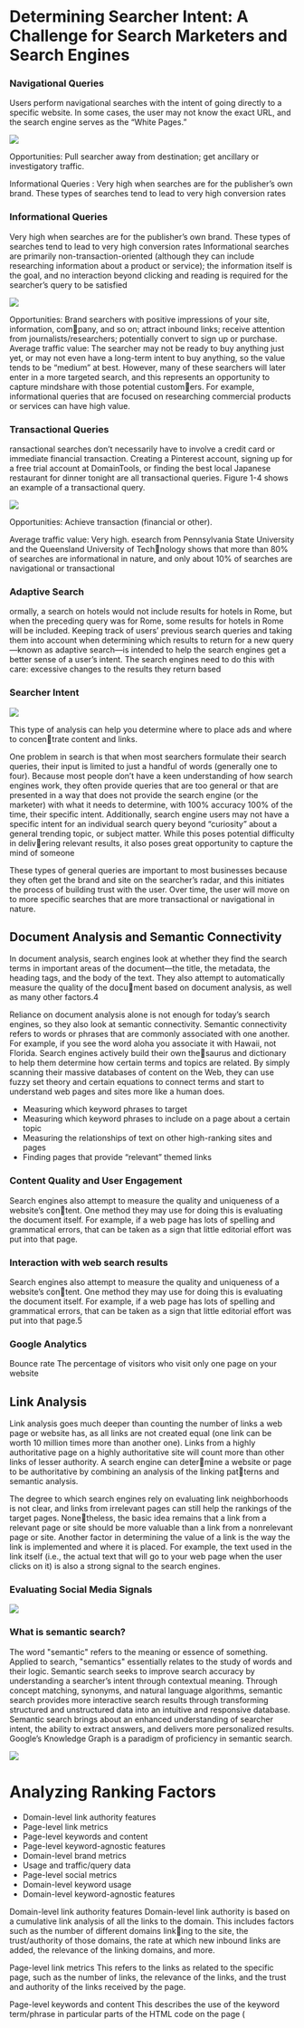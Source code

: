 # Determining Searcher Intent: A Challenge for Search Marketers and Search Engines

### Navigational Queries

Users perform navigational searches with the intent of going directly to a specific website. In some cases, the user may not know the exact URL, and the search engine serves as the “White Pages.”

![](md-img/2021-03-16-17-48-19.png)

Opportunities: Pull searcher away from destination; get ancillary or investigatory traffic.

Informational Queries :  Very high when searches are for the publisher’s own brand. These types of searches tend to lead to very high conversion rates

### Informational Queries

Very high when searches are for the publisher’s own brand. These types of searches tend to lead to very high conversion rates Informational searches are primarily non-transaction-oriented (although they can include researching information about a product or service); the information itself is the goal, and no interaction beyond clicking and reading is required for the searcher’s query to be satisfied

![](md-img/2021-03-16-18-01-48.png)

Opportunities: Brand searchers with positive impressions of your site, information, company, and so on; attract inbound links; receive attention from journalists/researchers;
potentially convert to sign up or purchase.
Average traffic value: The searcher may not be ready to buy anything just yet, or may not even have a long-term intent to buy anything, so the value tends to be “medium” at best. However, many of these searchers will later enter in a more targeted search, and this represents an opportunity to capture mindshare with those potential customers. For example, informational queries that are focused on researching commercial products or services can have high value.


### Transactional Queries

ransactional searches don’t necessarily have to involve a credit card or immediate
financial transaction. Creating a Pinterest account, signing up for a free trial account at DomainTools, or finding the best local Japanese restaurant for dinner tonight are all transactional queries. Figure 1-4 shows an example of a transactional query.

![](md-img/2021-03-16-18-04-11.png)

Opportunities: Achieve transaction (financial or other).

Average traffic value: Very high.
esearch from Pennsylvania State University and the Queensland University of Technology shows that more than 80% of searches are informational in nature,  and only about 10% of searches are navigational or transactional

### Adaptive Search
ormally, a search on hotels would not include results for hotels in Rome, but when
the preceding query was for Rome, some results for hotels in Rome will be included. Keeping track of users’ previous search queries and taking them into account when determining which results to return for a new query—known as adaptive search—is intended to help the search engines get a better sense of a user’s intent. The search engines need to do this with care: excessive changes to the results they return based

### Searcher Intent

![](md-img/2021-03-16-19-27-57.png)

This type of analysis can help you determine where to place ads and where to concentrate content and links.

One problem in search is that when most searchers formulate their search queries,
their input is limited to just a handful of words (generally one to four). Because most people don’t have a keen understanding of how search engines work, they often provide queries that are too general or that are presented in a way that does not provide the search engine (or the marketer) with what it needs to determine, with 100% accuracy 100% of the time, their specific intent. Additionally, search engine users may not have a specific intent for an individual search query beyond “curiosity” about a general trending topic, or subject matter. While this poses potential difficulty in delivering relevant results, it also poses great opportunity to capture the mind of someone

These types of general queries are important to most businesses because they often get the brand and site on the searcher’s radar, and this initiates the process of building trust with the user. Over time, the user will move on to more specific searches that are more transactional or navigational in nature.


## Document Analysis and Semantic Connectivity

In document analysis, search engines look at whether they find the search terms in
important areas of the document—the title, the metadata, the heading tags, and the
body of the text. They also attempt to automatically measure the quality of the document based on document analysis, as well as many other factors.4

Reliance on document analysis alone is not enough for today’s search engines, so they also look at semantic connectivity. Semantic connectivity refers to words or phrases that are commonly associated with one another. For example, if you see the word aloha you associate it with Hawaii, not Florida. Search engines actively build their own thesaurus and dictionary to help them determine how certain terms and topics are related. By simply scanning their massive databases of content on the Web, they can use fuzzy set theory and certain equations to connect terms and start to understand web pages and sites more like a human does.

- Measuring which keyword phrases to target
- Measuring which keyword phrases to include on a page about a certain topic
- Measuring the relationships of text on other high-ranking sites and pages
- Finding pages that provide “relevant” themed links

### Content Quality and User Engagement

Search engines also attempt to measure the quality and uniqueness of a website’s content. One method they may use for doing this is evaluating the document itself. For example, if a web page has lots of spelling and grammatical errors, that can be taken as a sign that little editorial effort was put into that page.

### Interaction with web search results

Search engines also attempt to measure the quality and uniqueness of a website’s content. One method they may use for doing this is evaluating the document itself. For example, if a web page has lots of spelling and grammatical errors, that can be taken as a sign that little editorial effort was put into that page.5

### Google Analytics

Bounce rate
The percentage of visitors who visit only one page on your website

## Link Analysis

Link analysis goes much deeper than counting the number of links a web page or website has, as all links are not created equal (one link can be worth 10 million times more than another one). Links from a highly authoritative page on a highly authoritative site will count more than other links of lesser authority. A search engine can determine a website or page to be authoritative by combining an analysis of the linking patterns and semantic analysis.

The degree to which search engines rely on evaluating link neighborhoods is not clear, and links from irrelevant pages can still help the rankings of the target pages. Nonetheless, the basic idea remains that a link from a relevant page or site should be more valuable than a link from a nonrelevant page or site.
Another factor in determining the value of a link is the way the link is implemented and where it is placed. For example, the text used in the link itself (i.e., the actual text that will go to your web page when the user clicks on it) is also a strong signal to the search engines.

### Evaluating Social Media Signals

![](md-img/2021-03-19-13-08-09.png)

### What is semantic search?
The word "semantic" refers to the meaning or essence of something. Applied to search, "semantics" essentially relates to the study of words and their logic. Semantic search seeks to improve search accuracy by understanding a searcher’s intent through contextual meaning. Through concept matching, synonyms, and natural language algorithms, semantic search provides more interactive search results through transforming structured and unstructured data into an intuitive and responsive database. Semantic search brings about an enhanced understanding of searcher intent, the ability to extract answers, and delivers more personalized results. Google’s Knowledge Graph is a paradigm of proficiency in semantic search.

![](md-img/2021-03-19-13-17-55.png)

# Analyzing Ranking Factors

- Domain-level link authority features
- Page-level link metrics
- Page-level keywords and content
- Page-level keyword-agnostic features
- Domain-level brand metrics
- Usage and traffic/query data
- Page-level social metrics
- Domain-level keyword usage
- Domain-level keyword-agnostic features

Domain-level link authority features
Domain-level link authority is based on a cumulative link analysis of all the links to the domain. This includes factors such as the number of different domains linking to the site, the trust/authority of those domains, the rate at which new inbound links are added, the relevance of the linking domains, and more.

Page-level link metrics
This refers to the links as related to the specific page, such as the number of links, the relevance of the links, and the trust and authority of the links received by the page.

Page-level keywords and content
This describes the use of the keyword term/phrase in particular parts of the HTML
code on the page (<title> tag, <h1>, alt attributes, etc.).

Page-level features other than keywords
Factors included here are page elements such as the number of links on the page,
number of internal links, number of followed links, number of “nofollow” links,
and other similar factors.

Domain-level brand metrics
This factor includes search volume on the website’s brand name, mentions,
whether it has a presence in social media, and other brand-related metrics.

Page-level traffic/query data
Elements of this factor are click-through rate to the page in the search results,
bounce rate of visitors to the page, and other similar measurements.

Page-level social metrics
Social metrics considered include mentions, links, shares, likes, and other social
media site–based metrics. It should be emphasized that many SEO practitioners
believe that this is a ranking factor even though studies have since shown otherwise, and representatives from Google clearly state that social signals are not part of their algorithm.

Domain-level keyword usage
This refers to how keywords are used in the root or subdomain name, and how
impactful that might be on search engine rankings.

Domain-level keyword usage
This refers to how keywords are used in the root or subdomain name, and how
impactful that might be on search engine rankings.

# Negative Ranking Factors

Malware being hosted on the site
The search engines will act rapidly to penalize sites that contain viruses or Trojans.

Cloaking
Search engines want publishers to show the same content to the search engine as
is shown to users.

Pages on the sites with links for sale
Google has a strong policy against paid links, and sites that sell links may be
penalized.

Content that advertises paid links on the site
As an extension of the prior negative ranking factor, promoting the sale of paid
links may be a negative ranking factor.

Page speed
Back in 2010, Google’s Matt Cutts announced that Google was making page speed
a ranking factor. In general, it is believed that this is a negative factor for pages that are exceptionally slow.


# Google Search technique 

![](md-img/2021-03-19-17-10-53.png)

## Determining keyword difficulty

When you are building a web page, it can be useful to know how competitive the keyword is that you are going after, yet this information can be difficult to obtain. However, there are steps you can take to get some idea of how difficult it is to rank for a keyword. For example, the intitle: operator shows pages that are more focused on your search term than the pages returned without that operator (e.g., intitle:"dress boots”).
You can use different ratios to give you a sense of how competitive a keyword market is (higher results mean that it is more competitive). For example:
- dress boots (108,000,000) versus “dress boots” (2,020,000) versus intitle:"dress boots”
(375,000)
- Ratio: 108,000/375 = 290:1
- Exact phrase ratio: 2,020/37 = 5.4:1

## Uncovering subscriber-only or deleted content

Uncovering subscriber-only or deleted conten
If no Cached link is available, use Google Translate to take your English document and

translate it from Spanish to English (this will reveal the content even though no
Cached link is available):

https://translate.google.com/?hl=en&sl=es&tl=en

## Identifying neighborhoods

The related: operator will look at the sites linking (the linking sites) to the specified site, and then see which other sites are commonly linked to by the linking sites. These are commonly referred to as neighborhoods, as there is clearly a strong relationship between
sites that share similar link graphs.


# SEO Planning: Customizing Your Strategy

- What the organization is trying to promote (service, product, content)
- Who the target market is (can be as simple as “women” or as detailed as personas)
- Brand (includes copy and messaging)
- Website structure (includes site architecture, navigational elements, and file/URL naming conventions)
- Current site content assets (includes images, videos, PDF files, white papers, case studies, articles)
- Ease with which the content and site structure can be modified (involves the CMS and web development teams)
- Editorial resources and calendar for content development (what content is developed, by whom, and on what timeline)
- Competitive landscape

